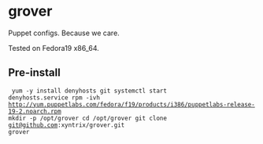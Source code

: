 grover
======

Puppet configs.  Because we care.

Tested on Fedora19 x86_64.

Pre-install
-------------
<code><pre>
yum -y install denyhosts git
systemctl start denyhosts.service
rpm -ivh http://yum.puppetlabs.com/fedora/f19/products/i386/puppetlabs-release-19-2.noarch.rpm
mkdir -p /opt/grover
cd /opt/grover
git clone git@github.com:xyntrix/grover.git grover
</pre></code>
